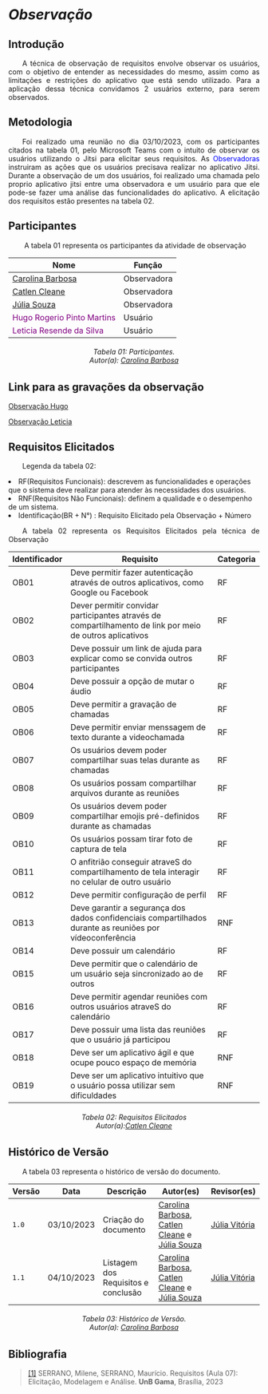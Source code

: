 # ***Observação***

## **Introdução**
<p align="justify">
&emsp;&emsp;A técnica de observação de requisitos envolve observar os usuários, com o objetivo de entender as necessidades do mesmo, assim como as limitações e restrições do aplicativo que está sendo utilizado. Para a aplicação dessa técnica convidamos 2 usuários externo, para serem observados.
</p>

## **Metodologia**
<p align="justify">
&emsp;&emsp;Foi realizado uma reunião no dia 03/10/2023, com os participantes citados na tabela 01, pelo Microsoft Teams com o intuito de observar os usuários utilizando o Jitsi para elicitar seus requisitos. As  <span style = "color: blue"> Observadoras </span> instruiram as ações que os usuários precisava realizar no aplicativo Jitsi. Durante a observação de um dos usuários, foi realizado uma chamada pelo proprio aplicativo jitsi entre uma observadora e um usuário para que ele pode-se fazer uma análise das funcionalidades do aplicativo. A elicitação dos requisitos estão presentes na tabela 02.
</p>

## **Participantes**
<p align="justify">
&emsp;&emsp; A tabela 01 representa os participantes da atividade de observação
</p>

<center>

| Nome                                                      |   Função    |
| --------------------------------------------------------- |  ---------- |
| [Carolina Barbosa](https://github.com/CarolinaBarb)       | Observadora |
| [Catlen Cleane](https://github.com/catlenc)               | Observadora |
| [Júlia Souza](https://github.com/JuliaSSouza)             | Observadora |
| <span style = "color: purple"> Hugo Rogerio Pinto Martins</span>       |Usuário|
| <span style = "color: purple"> Leticia Resende da Silva</span>    |Usuário|


</center>

<p align="justify">
<h6 align = "center"> Tabela 01: Participantes.
<br> Autor(a): <a href="https://github.com/CarolinaBarb">Carolina Barbosa</a></h6>
</p>

## **Link para as gravações da observação**
<p align="justify">
<a href="https://youtu.be/EJyVBQSa5yw">Observação Hugo</a> 
</p>
<p>
<a href="https://youtu.be/ZMosEjgKFcg">Observação Leticia</a>
 </p>

## **Requisitos Elicitados**
<p align="justify">
&emsp;&emsp;Legenda da tabela 02: 
<li> RF(Requisitos Funcionais): descrevem as funcionalidades e operações que o sistema deve realizar para atender às necessidades dos usuários. </li>
<li> RNF(Requisitos Não Funcionais): definem a qualidade e o desempenho de um sistema. </li>
<li> Identificação(BR + N°) : Requisito Elicitado pela Observação + Número
</p>
<p align="justify">
&emsp;&emsp;A tabela 02 representa os Requisitos Elicitados pela técnica de Observação
</p>

| Identificador  | Requisito  | Categoria | 
|-----|---------------------------------------------------------|-------|
|OB01| Deve permitir fazer autenticação através de outros aplicativos, como Google ou Facebook| RF |
|OB02| Dever permitir convidar participantes através de compartilhamento de link por meio de outros aplicativos| RF |
|OB03| Deve possuir um link de ajuda para explicar como se convida outros participantes | RF |
|OB04| Deve possuir a opção de mutar o áudio| RF |
|OB05| Deve permitir a gravação de chamadas | RF |
|OB06| Deve permitir enviar menssagem de texto durante a videochamada | RF |
|OB07| Os usuários devem poder compartilhar suas telas durante as chamadas | RF |
|OB08| Os usuários possam compartilhar arquivos durante as reuniões | RF |
|OB09| Os usuários devem poder compartilhar emojis pré-definidos durante as chamadas | RF |
|OB10| Os usuários possam tirar foto de captura de tela | RF |
|OB11| O anfitrião conseguir atraveS do compartilhamento de tela interagir no celular de outro usuário | RF |
|OB12| Deve permitir configuração de perfil | RF |
|OB13| Deve garantir a segurança dos dados confidenciais compartilhados durante as reuniões por vídeoconferência| RNF |
|OB14| Deve possuir um calendário | RF |
|OB15| Deve permitir que o calendário de um usuário seja sincronizado ao de outros | RF |
|OB16| Deve permitir agendar reuniões com outros usuários atraveS do calendário | RF |
|OB17| Deve possuir uma lista das reuniões que o usuário já participou | RF |
|OB18| Deve ser um aplicativo ágil e que ocupe pouco espaço de memória | RNF |
|OB19| Deve ser um aplicativo intuitivo que o usuário possa utilizar sem dificuldades | RNF |

<h6 align = "center"> Tabela 02: Requisitos Elicitados
<br> Autor(a):<a href="https://github.com/catlenc">Catlen Cleane</a>
</center>
</p>
</h6>

## **Histórico de Versão**
<p align="justify">
&emsp;&emsp;A tabela 03 representa o histórico de versão do documento.
</p>

| Versão | Data | Descrição | Autor(es) | Revisor(es) |
| ------ | ---- | --------- | --------- | ---------- |
| `1.0`  | 03/10/2023 | Criação do documento  | [Carolina Barbosa](https://github.com/CarolinaBarb), [Catlen Cleane](https://github.com/catlenc) e [Júlia Souza](https://github.com/JuliaSSouza)  | [Júlia Vitória](https://github.com/Juhvitoria4) |
 `1.1`  | 04/10/2023 | Listagem dos Requisitos e conclusão | [Carolina Barbosa](https://github.com/CarolinaBarb), [Catlen Cleane](https://github.com/catlenc) e [Júlia Souza](https://github.com/JuliaSSouza)  | [Júlia Vitória](https://github.com/Juhvitoria4) |
<h6 align = "center"> Tabela 03: Histórico de Versão.
<br> Autor(a):  <a href="https://github.com/CarolinaBarb">Carolina Barbosa</a></h6>

## **Bibliografia**
> <a href="https://aprender3.unb.br/pluginfile.php/2580553/mod_resource/content/2/Requisitos%20-%20Aula%2007.pd">[1]</a> SERRANO, Milene, SERRANO, Maurício. Requisitos (Aula 07): Elicitação, Modelagem e Análise. **UnB Gama**, Brasília, 2023
